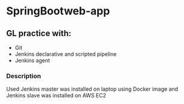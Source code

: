 # SpringBootweb-app

## GL practice with:
- Git
- Jenkins declarative and scripted pipeline
- Jenkins agent

### Description
Used Jenkins master was installed on laptop using Docker image and Jenkins slave was installed on AWS EC2